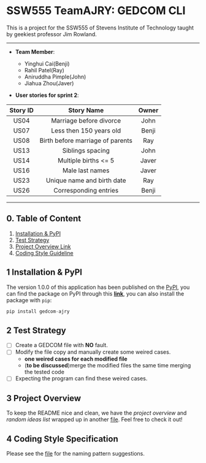 # SSW555 TeamAJRY: GEDCOM CLI

This is a project for the SSW555 of Stevens Institute of Technology taught by geekiest professor Jim Rowland.

---
- **Team Member**:
  - Yinghui Cai(Benji)
  - Rahil Patel(Ray)
  - Aniruddha Pimple(John)
  - Jiahua Zhou(Javer)

- **User stories for sprint 2**:

|Story ID|Story Name|Owner|
|:---:|:---:|:---:|
|US04|Marriage before divorce|John|
|US07|Less then 150 years old|Benji|
|US08|Birth before marriage of parents|Ray|
|US13|Siblings spacing|John|
|US14|Multiple births <= 5|Javer|
|US16|Male last names|Javer|
|US23|Unique name and birth date|Ray|
|US26|Corresponding entries|Benji|

---

## 0. Table of Content

1. [Installation & PyPI](#1-installation--pypi)
2. [Test Strategy](#2-test-strategy)
3. [Project Overview Link](Project_overview.md)
4. [Coding Style Guideline](coding_style_specification.md)

## 1 Installation & PyPI

The version 1.0.0 of this application has been published on the [PyPI](https://pypi.org), you can find the package on PyPI through this [**link**](https://pypi.org/project/GEDCOM-Benji/), you can also install the package with `pip`:

```py
pip install gedcom-ajry
```

## 2 Test Strategy 

- [ ] Create a GEDCOM file with **NO** fault.
- [ ] Modify the file copy and manually create some weired cases.
  - **one weired cases for each modified file**
  - (**to be discussed**)merge the modified files the same time merging the tested code
- [ ] Expecting the program can find these weired cases.

## 3 Project Overview

To keep the README nice and clean, we have the *project overview* and *random ideas list* wrapped up in another [file](Project_overview.md). Feel free to check it out!

## 4 Coding Style Specification

Please see the [file](coding_style_specification.md) for the naming pattern suggestions.
